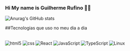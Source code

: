 ### Hi My name is Guilherme Rufino 🙋‍♂️

![Anurag's GitHub stats](https://github-readme-stats.vercel.app/api?username=rufinoguilherme633&show_icons=true&theme=dracula)


##Tecnologias que uso no meu dia a dia

<div style="display:inline_block"><br/>
<img align="center" alt="html5" src="	https://img.shields.io/badge/HTML5-E34F26?style=for-the-badge&logo=html5&logoColor=white"/>

<img align="center" alt="css" src="https://img.shields.io/badge/CSS3-1572B6?style=for-the-badge&logo=css3&logoColor=white"/>

<img align="center" alt="React" src="https://img.shields.io/badge/React-20232A?style=for-the-badge&logo=react&logoColor=61DAFB"/>


  <img align="center" alt="JavaScript" src="https://img.shields.io/badge/JavaScript-F7DF1E?style=for-the-badge&logo=javascript&logoColor=black"/>


 <img align="center" alt="TypeScript" src="https://img.shields.io/badge/TypeScript-007ACC?style=for-the-badge&logo=typescript&logoColor=white"/>
 
  <img align="center" alt="Linux" src="https://img.shields.io/badge/Linux-FCC624?style=for-the-badge&logo=linux&logoColor=black"/>
</div>
